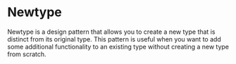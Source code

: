 # Newtype

Newtype is a design pattern that allows you to create a new type that is distinct from its original type. This pattern is useful when you want to add some additional functionality to an existing type without creating a new type from scratch.

[//]: # (TODO: Add more details about the newtype pattern.)
